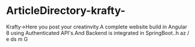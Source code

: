 # ArticleDirectory-krafty-
Krafty->Here you post your creatinvity.A complete website build in Angular 8 using Authenticated API's.And Backend is integrated in 
SpringBoot..h
az
/
e
ds
m
G
